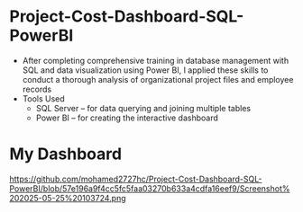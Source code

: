 # Project-Cost-Dashboard-SQL-PowerBI
 - After completing comprehensive training in database management with SQL and data visualization using Power BI, I applied these skills to conduct a thorough analysis of organizational project files and employee records
 - Tools Used
   - SQL Server – for data querying and joining multiple tables
   - Power BI – for creating the interactive dashboard
# My Dashboard 
https://github.com/mohamed2727hc/Project-Cost-Dashboard-SQL-PowerBI/blob/57e196a9f4cc5fc5faa03270b633a4cdfa16eef9/Screenshot%202025-05-25%20103724.png
